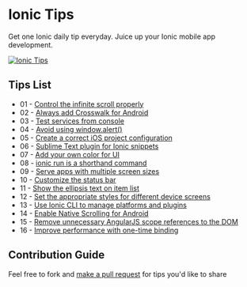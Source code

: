 # Ionic Tips

Get one Ionic daily tip everyday. Juice up your Ionic mobile app development.

[![Ionic Tips](https://img.shields.io/badge/tips-ionic-blue.svg?style=flat-square)](https://github.com/tipaday/ionictips)

## Tips List

- 01 - [Control the infinite scroll properly](tips/01-control-an-infinite-scroll-properly.md)
- 02 - [Always add Crosswalk for Android](tips/02-always-add-crosswalk-for-android.md)
- 03 - [Test services from console](tips/03-test-services-from-console.md)
- 04 - [Avoid using window.alert()](tips/04-avoid-using-window-alert.md)
- 05 - [Create a correct iOS project configuration](tips/05-create-a-correct-ios-project-configuration.md)
- 06 - [Sublime Text plugin for Ionic snippets](tips/06-sublime-text-plugin-for-ionic-snippets.md)
- 07 - [Add your own color for UI](tips/07-add-your-own-color-for-ui.md)
- 08 - [ionic run is a shorthand command](tips/08-ionic-run-is-a-shorthand-command.md)
- 09 - [Serve apps with multiple screen sizes](tips/09-server-apps-with-multiple-screen-sizes.md)
- 10 - [Customize the status bar](tips/10-customize-the-status-bar.md)
- 11 - [Show the ellipsis text on item list](tips/11-show-the-ellipsis-text-on-item-list.md)
- 12 - [Set the appropriate styles for different device screens](tips/12-set-the-appropriate-styles-for-different-device-screens.md)
- 13 - [Use Ionic CLI to manage platforms and plugins](tips/13-use-ionic-cli-to-manage-platforms-and-plugins.md)
- 14 - [Enable Native Scrolling for Android](tips/14-enable-native-scrolling-for-android.md)
- 15 - [Remove unnecessary AngularJS scope references to the DOM](tips/15-remove-unnecessary-angularjs-scope-references-to-the-dom.md)
- 16 - [Improve performance with one-time binding](tips/16-improve-performance-with-one-time-binding.md)

## Contribution Guide

Feel free to fork and [make a pull request](https://github.com/tipaday/ionictips/pulls) for tips you'd like to share
